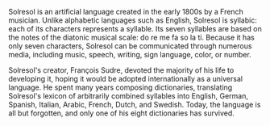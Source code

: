 <!--
title: Solresol
description: A transcoder for a lost musical language
publish_date: 2009-02-01
kind: project
-->

Solresol is an artificial language created in the early 1800s by a French musician. Unlike alphabetic languages such
as English, Solresol is syllabic: each of its characters represents a syllable. Its seven syllables are based on the
notes of the diatonic musical scale: do re me fa so la ti. Because it has only seven characters, Solresol can be
communicated through numerous media, including music, speech, writing, sign language, color, or number.

Solresol's creator, François Sudre, devoted the majority of his life to developing it, hoping it would be adopted
internationally as a universal language. He spent many years composing dictionaries, translating Solresol's lexicon
of arbitrarily combined syllables into English, German, Spanish, Italian, Arabic, French, Dutch, and Swedish.
Today, the language is all but forgotten, and only one of his eight dictionaries has survived.


<object width="600" height="345"><param name="allowfullscreen" value="true" /><param name="allowscriptaccess" value="always" /><param name="movie" value="http://vimeo.com/moogaloop.swf?clip_id=4954053&amp;server=vimeo.com&amp;show_title=0&amp;show_byline=0&amp;show_portrait=0&amp;color=ffffff&amp;fullscreen=1" /><embed src="http://vimeo.com/moogaloop.swf?clip_id=4954053&amp;server=vimeo.com&amp;show_title=0&amp;show_byline=0&amp;show_portrait=0&amp;color=ffffff&amp;fullscreen=1" type="application/x-shockwave-flash" allowfullscreen="true" allowscriptaccess="always" width="600" height="345"></embed></object>

